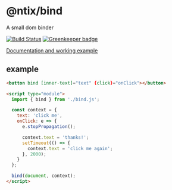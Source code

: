 # @ntix/bind

A small dom binder

[![Build Status](https://travis-ci.org/MrAntix/bind.svg?branch=master)](https://travis-ci.org/MrAntix/bind) [![Greenkeeper badge](https://badges.greenkeeper.io/MrAntix/bind.svg)](https://greenkeeper.io/)

[Documentation and working example](https://mrantix.github.io/bind/)

## example

```html
<button bind [inner-text]="text" {click}="onClick"></button>

<script type="module">
  import { bind } from './bind.js';

  const context = {
    text: 'click me',
    onClick: e => {
      e.stopPropagation();

      context.text = 'thanks!';
      setTimeout(() => {
        context.text = 'click me again';
      }, 2000);
    }
  };

  bind(document, context);
</script>
```

